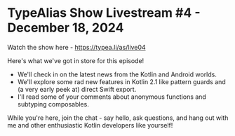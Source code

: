 # TypeAlias Show Livestream #4 - December 18, 2024

Watch the show here - https://typea.li/as/live04

Here's what we've got in store for this episode!

- We'll check in on the latest news from the Kotlin and Android worlds.
- We'll explore some rad new features in Kotlin 2.1 like pattern guards and (a very early peek at) direct Swift export.
- I'll read some of your comments about anonymous functions and subtyping composables.

While you're here, join the chat - say hello, ask questions, and hang out with me and other enthusiastic Kotlin developers like yourself!
